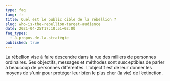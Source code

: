 ```yaml
---
type: faq
lang: fr
title: Quel est le public cible de la rébellion ?
slug: who-is-the-rebellion-target-audience
date: 2021-04-25T17:10:51+02:00
faq_types:
  - à-propos-de-la-stratégie
published: true
---
```

La rébellion vise à faire descendre dans la rue des milliers de personnes ordinaires. Ses objectifs, messages et méthodes sont susceptibles de parler à beaucoup de personnes différentes. L'objectif est de leur donner les moyens de s'unir pour protéger leur bien le plus cher (la vie) de l’extinction.
